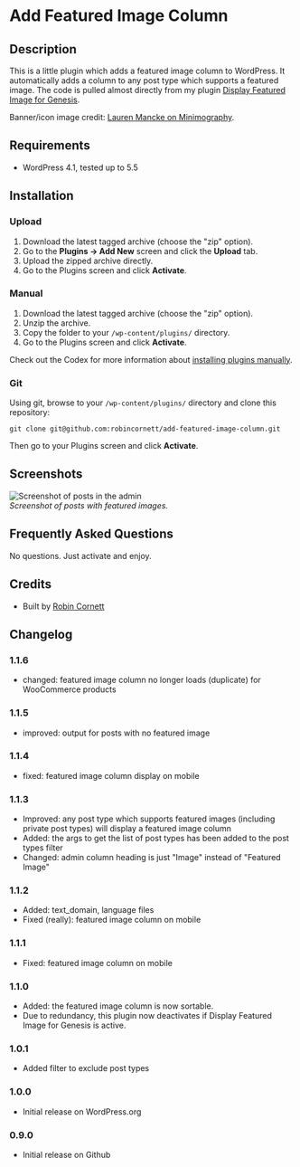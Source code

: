 # Add Featured Image Column

## Description

This is a little plugin which adds a featured image column to WordPress. It automatically adds a column to any post type which supports a featured image. The code is pulled almost directly from my plugin [Display Featured Image for Genesis](http://wordpress.org/plugins/display-featured-image-genesis/).

Banner/icon image credit: [Lauren Mancke on Minimography](http://minimography.com/).

## Requirements
* WordPress 4.1, tested up to 5.5

## Installation

### Upload

1. Download the latest tagged archive (choose the "zip" option).
2. Go to the __Plugins -> Add New__ screen and click the __Upload__ tab.
3. Upload the zipped archive directly.
4. Go to the Plugins screen and click __Activate__.

### Manual

1. Download the latest tagged archive (choose the "zip" option).
2. Unzip the archive.
3. Copy the folder to your `/wp-content/plugins/` directory.
4. Go to the Plugins screen and click __Activate__.

Check out the Codex for more information about [installing plugins manually](http://codex.wordpress.org/Managing_Plugins#Manual_Plugin_Installation).

### Git

Using git, browse to your `/wp-content/plugins/` directory and clone this repository:

`git clone git@github.com:robincornett/add-featured-image-column.git`

Then go to your Plugins screen and click __Activate__.

## Screenshots

![Screenshot of posts in the admin](https://github.com/robincornett/add-featured-image-column/blob/master/assets/screenshot-1.png)  
_Screenshot of posts with featured images._

## Frequently Asked Questions

No questions. Just activate and enjoy.

## Credits

* Built by [Robin Cornett](https://robincornett.com/)

## Changelog

### 1.1.6
* changed: featured image column no longer loads (duplicate) for WooCommerce products

### 1.1.5
* improved: output for posts with no featured image

### 1.1.4
* fixed: featured image column display on mobile

### 1.1.3
* Improved: any post type which supports featured images (including private post types) will display a featured image column
* Added: the args to get the list of post types has been added to the post types filter
* Changed: admin column heading is just "Image" instead of "Featured Image"

### 1.1.2
* Added: text_domain, language files
* Fixed (really): featured image column on mobile

### 1.1.1
* Fixed: featured image column on mobile

### 1.1.0
* Added: the featured image column is now sortable.
* Due to redundancy, this plugin now deactivates if Display Featured Image for Genesis is active.

### 1.0.1
* Added filter to exclude post types

### 1.0.0
* Initial release on WordPress.org

### 0.9.0
* Initial release on Github
